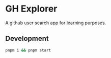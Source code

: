 # GH Explorer

A github user search app for learning purposes.

## Development

```sh
pnpm i && pnpm start
```
